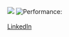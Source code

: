 ![](https://komarev.com/ghpvc/?username=oskccy&color=brightgreen) 
![Performance:](https://img.shields.io/badge/Latest%20performance%20review-5/5-red?style=flat)
<br>
<br>
<a href="https://www.linkedin.com/in/oscar-sharaz/">LinkedIn<a/>


